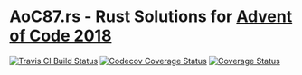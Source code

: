 # AoC87.rs - Rust Solutions for [Advent of Code 2018](http://adventofcode.com/2018/)

[![Travis CI Build Status](https://travis-ci.org/kprav33n/aoc18.rs.svg?branch=master)](https://travis-ci.org/kprav33n/aoc18.rs) [![Codecov Coverage Status](https://codecov.io/gh/kprav33n/aoc18.rs/branch/master/graph/badge.svg)](https://codecov.io/gh/kprav33n/aoc18.rs/) [![Coverage Status](https://coveralls.io/repos/github/kprav33n/aoc18.rs/badge.svg?branch=master)](https://coveralls.io/github/kprav33n/aoc18.rs?branch=master)
